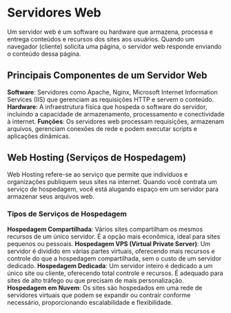 # Servidores Web

Um servidor web é um software ou hardware que armazena, processa e entrega conteúdos e recursos dos sites aos usuários. Quando um navegador (cliente) solicita uma página, o servidor web responde enviando o conteúdo dessa página. 

## Principais Componentes de um Servidor Web 

**Software**: Servidores como Apache, Nginx, Microsoft Internet Information Services (IIS) que gerenciam as requisições HTTP e servem o conteúdo.
**Hardware**: A infraestrutura física que hospeda o software do servidor, incluindo a capacidade de armazenamento, processamento e conectividade à internet.
**Funções**: Os servidores web processam requisições, armazenam arquivos, gerenciam conexões de rede e podem executar scripts e aplicações dinâmicas.

## Web Hosting (Serviços de Hospedagem)

Web Hosting refere-se ao serviço que permite que indivíduos e organizações publiquem seus sites na internet. Quando você contrata um serviço de hospedagem, você está alugando espaço em um servidor para armazenar seus arquivos web. 

### Tipos de Serviços de Hospedagem

**Hospedagem Compartilhada**: Vários sites compartilham os mesmos recursos de um único servidor. É a opção mais econômica, ideal para sites pequenos ou pessoais.
**Hospedagem VPS (Virtual Private Server)**: Um servidor é dividido em várias partes virtuais, oferecendo mais recursos e controle do que a hospedagem compartilhada, sem o custo de um servidor dedicado.
**Hospedagem Dedicada**: Um servidor inteiro é dedicado a um único site ou cliente, oferecendo total controle e recursos. É adequado para sites de alto tráfego ou que precisam de mais personalização.
**Hospedagem em Nuvem**: Os sites são hospedados em uma rede de servidores virtuais que podem se expandir ou contrair conforme necessário, proporcionando escalabilidade e flexibilidade.